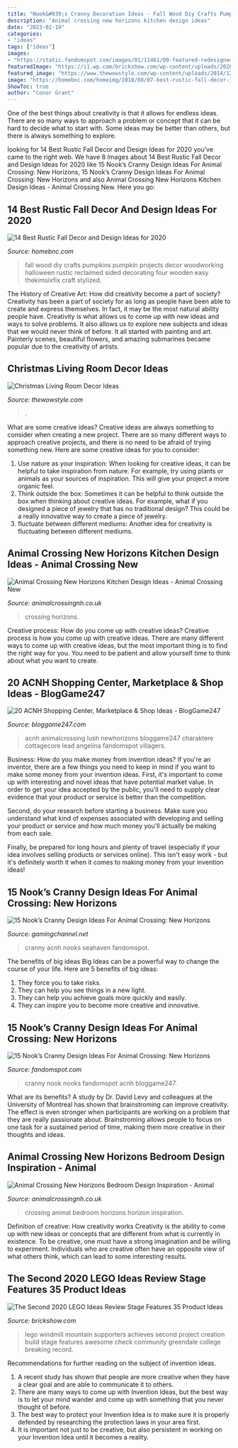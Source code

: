 ```yaml
---
title: "Nook&#039;s Cranny Decoration Ideas - Fall Wood Diy Crafts Pumpkins Pumpkin Projects Decor Woodworking Halloween Rustic Reclaimed Sided Decorating Four Wooden Easy Thekimsixfix Craft Stylized"
description: "Animal crossing new horizons kitchen design ideas"
date: "2023-02-19"
categories:
- "ideas"
tags: ["ideas"]
images:
- "https://static.fandomspot.com/images/01/11461/00-featured-redesigned-nooks-cranny-exterior-entrance.jpg"
featuredImage: "https://i1.wp.com/brickshow.com/wp-content/uploads/2020/09/01-The-Mountain-Windmill.jpg?resize=840%2C551&amp;ssl=1"
featured_image: "https://www.thewowstyle.com/wp-content/uploads/2014/12/146.jpg"
image: "https://homebnc.com/homeimg/2018/08/07-best-rustic-fall-decor-ideas-homebnc.jpg"
ShowToc: true
author: "Conor Grant"
---
```



One of the best things about creativity is that it allows for endless ideas. There are so many ways to approach a problem or concept that it can be hard to decide what to start with. Some ideas may be better than others, but there is always something to explore.

	

		
looking for 14 Best Rustic Fall Decor and Design Ideas for 2020 you've came to the right web. We have 8 Images about 14 Best Rustic Fall Decor and Design Ideas for 2020 like 15 Nook’s Cranny Design Ideas For Animal Crossing: New Horizons, 15 Nook’s Cranny Design Ideas For Animal Crossing: New Horizons and also Animal Crossing New Horizons Kitchen Design Ideas - Animal Crossing New. Here you go:
		
    
## 14 Best Rustic Fall Decor And Design Ideas For 2020

<img loading=lazy src="https://homebnc.com/homeimg/2018/08/07-best-rustic-fall-decor-ideas-homebnc.jpg" onerror="this.onerror=null;this.src='https://tse2.mm.bing.net/th?id=OIP.3j86ssi_tzISEY4p_fA-ygHaLH&amp;pid=15.1';" alt="14 Best Rustic Fall Decor and Design Ideas for 2020">

_Source: homebnc.com_

>fall wood diy crafts pumpkins pumpkin projects decor woodworking halloween rustic reclaimed sided decorating four wooden easy thekimsixfix craft stylized. 

	

The History of Creative Art: How did creativity become a part of society?
Creativity has been a part of society for as long as people have been able to create and express themselves. In fact, it may be the most natural ability people have. Creativity is what allows us to come up with new ideas and ways to solve problems. It also allows us to explore new subjects and ideas that we would never think of before. It all started with painting and art. Painterly scenes, beautiful flowers, and amazing submarines became popular due to the creativity of artists.

    
## Christmas Living Room Decor Ideas

<img loading=lazy src="https://www.thewowstyle.com/wp-content/uploads/2014/12/146.jpg" onerror="this.onerror=null;this.src='https://tse4.mm.bing.net/th?id=OIP.DYEE0PqivQxGzaIp2YBmagHaLJ&amp;pid=15.1';" alt="Christmas Living Room Decor Ideas">

_Source: thewowstyle.com_

>. 

	

What are some creative ideas?
Creative ideas are always something to consider when creating a new project. There are so many different ways to approach creative projects, and there is no need to be afraid of trying something new. Here are some creative ideas for you to consider: 
1. Use nature as your inspiration: When looking for creative ideas, it can be helpful to take inspiration from nature. For example, try using plants or animals as your sources of inspiration. This will give your project a more organic feel. 
2. Think outside the box: Sometimes it can be helpful to think outside the box when thinking about creative ideas. For example, what if you designed a piece of jewelry that has no traditional design? This could be a really innovative way to create a piece of jewelry. 
3. fluctuate between different mediums: Another idea for creativity is fluctuating between different mediums.

    
## Animal Crossing New Horizons Kitchen Design Ideas - Animal Crossing New

<img loading=lazy src="https://animalcrossingnh.co.uk/wp-content/uploads/2020/08/IMG_0031.jpeg" onerror="this.onerror=null;this.src='https://tse4.mm.bing.net/th?id=OIP.4XxSFpGEfzkPdXuAAqbtvQHaEK&amp;pid=15.1';" alt="Animal Crossing New Horizons Kitchen Design Ideas - Animal Crossing New">

_Source: animalcrossingnh.co.uk_

>crossing horizons. 

	

Creative process: How do you come up with creative ideas?
Creative process is how you come up with creative ideas. There are many different ways to come up with creative ideas, but the most important thing is to find the right way for you. You need to be patient and allow yourself time to think about what you want to create.

    
## 20 ACNH Shopping Center, Marketplace &amp; Shop Ideas - BlogGame247

<img loading=lazy src="https://bloggame247.com/wp-content/uploads/2021/05/15-lush-green-downtown-district-acnh.jpg" onerror="this.onerror=null;this.src='https://tse4.mm.bing.net/th?id=OIP.JgAO5mChShyHrG4RchoGzAHaEK&amp;pid=15.1';" alt="20 ACNH Shopping Center, Marketplace &amp; Shop Ideas - BlogGame247">

_Source: bloggame247.com_

>acnh animalcrossing lush newhorizons bloggame247 charaktere cottagecore lead angelina fandomspot villagers. 

	

Business: How do you make money from invention ideas?
If you're an inventor, there are a few things you need to keep in mind if you want to make some money from your invention ideas. 
First, it's important to come up with interesting and novel ideas that have potential market value. In order to get your idea accepted by the public, you'll need to supply clear evidence that your product or service is better than the competition.

Second, do your research before starting a business. Make sure you understand what kind of expenses associated with developing and selling your product or service and how much money you'll actually be making from each sale.

Finally, be prepared for long hours and plenty of travel (especially if your idea involves selling products or services online). This isn't easy work - but it's definitely worth it when it comes to making money from your invention ideas!

    
## 15 Nook’s Cranny Design Ideas For Animal Crossing: New Horizons

<img loading=lazy src="https://digilord.nyc3.digitaloceanspaces.com/server.digimetriq.com/uploads/2021/01/lake-design-for-nooks-cranny.jpeg" onerror="this.onerror=null;this.src='https://tse3.mm.bing.net/th?id=OIP.h096SzorceuBhVaAJvJg4AHaEK&amp;pid=15.1';" alt="15 Nook’s Cranny Design Ideas For Animal Crossing: New Horizons">

_Source: gamingchannel.net_

>cranny acnh nooks seahaven fandomspot. 

	

The benefits of big ideas
Big Ideas can be a powerful way to change the course of your life. Here are 5 benefits of big ideas:
1. They force you to take risks.
2. They can help you see things in a new light.
3. They can help you achieve goals more quickly and easily.
4. They can inspire you to become more creative and innovative.

    
## 15 Nook’s Cranny Design Ideas For Animal Crossing: New Horizons

<img loading=lazy src="https://static.fandomspot.com/images/01/11461/00-featured-redesigned-nooks-cranny-exterior-entrance.jpg" onerror="this.onerror=null;this.src='https://tse2.mm.bing.net/th?id=OIP.o5f-PY28ejCEWOdw1JuL3QHaDd&amp;pid=15.1';" alt="15 Nook’s Cranny Design Ideas For Animal Crossing: New Horizons">

_Source: fandomspot.com_

>cranny nook nooks fandomspot acnh bloggame247. 

	

What are its benefits?
A study by Dr. David Levy and colleagues at the University of Montreal has shown that brainstroming can improve creativity. The effect is even stronger when participants are working on a problem that they are really passionate about. Brainstroming allows people to focus on one task for a sustained period of time, making them more creative in their thoughts and ideas.

    
## Animal Crossing New Horizons Bedroom Design Inspiration - Animal

<img loading=lazy src="https://animalcrossingnh.co.uk/wp-content/uploads/2020/08/Animal-Crossing-New-Horizon-Bedroom-Ideas4.jpeg" onerror="this.onerror=null;this.src='https://tse2.mm.bing.net/th?id=OIP.2s80oT2dxU7L4pm4xZIdoAHaEK&amp;pid=15.1';" alt="Animal Crossing New Horizons Bedroom Design Inspiration - Animal">

_Source: animalcrossingnh.co.uk_

>crossing animal bedroom horizons horizon inspiration. 

	

Definition of creative: How creativity works
Creativity is the ability to come up with new ideas or concepts that are different from what is currently in existence. To be creative, one must have a strong imagination and be willing to experiment. Individuals who are creative often have an opposite view of what others think, which can lead to some interesting results.

    
## The Second 2020 LEGO Ideas Review Stage Features 35 Product Ideas

<img loading=lazy src="https://i1.wp.com/brickshow.com/wp-content/uploads/2020/09/01-The-Mountain-Windmill.jpg?resize=840%2C551&amp;ssl=1" onerror="this.onerror=null;this.src='https://tse3.mm.bing.net/th?id=OIP.Mp4R9O5U6MnYepNPfBrtlwHaE2&amp;pid=15.1';" alt="The Second 2020 LEGO Ideas Review Stage Features 35 Product Ideas">

_Source: brickshow.com_

>lego windmill mountain supporters achieves second project creation build stage features awesome check community greendale college breaking record. 

	

Recommendations for further reading on the subject of invention ideas.
1. A recent study has shown that people are more creative when they have a clear goal and are able to communicate it to others.
2. There are many ways to come up with Invention Ideas, but the best way is to let your mind wander and come up with something that you never thought of before. 
3. The best way to protect your Invention Idea is to make sure it is properly defended by researching the protection laws in your area first. 
4. It is important not just to be creative, but also persistent in working on your Invention Idea until it becomes a reality.

